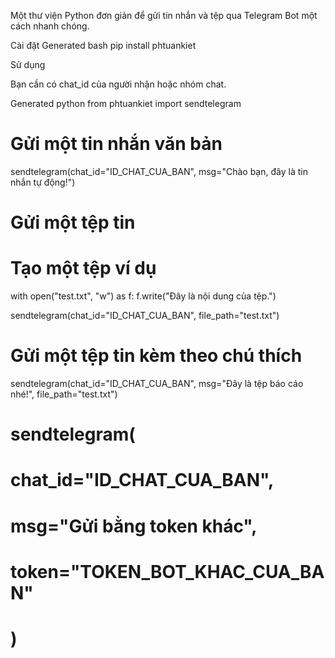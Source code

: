 Một thư viện Python đơn giản để gửi tin nhắn và tệp qua Telegram Bot một cách nhanh chóng.

Cài đặt
Generated bash
pip install phtuankiet

Sử dụng

Bạn cần có chat_id của người nhận hoặc nhóm chat.

Generated python
from phtuankiet import sendtelegram

# Gửi một tin nhắn văn bản
sendtelegram(chat_id="ID_CHAT_CUA_BAN", msg="Chào bạn, đây là tin nhắn tự động!")

# Gửi một tệp tin
# Tạo một tệp ví dụ
with open("test.txt", "w") as f:
    f.write("Đây là nội dung của tệp.")

sendtelegram(chat_id="ID_CHAT_CUA_BAN", file_path="test.txt")

# Gửi một tệp tin kèm theo chú thích
sendtelegram(chat_id="ID_CHAT_CUA_BAN", msg="Đây là tệp báo cáo nhé!", file_path="test.txt")

# sendtelegram(
#     chat_id="ID_CHAT_CUA_BAN",
#     msg="Gửi bằng token khác",
#     token="TOKEN_BOT_KHAC_CUA_BAN"
# )
